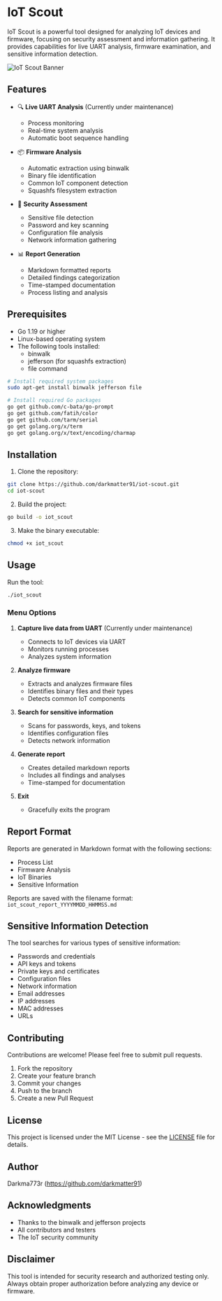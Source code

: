 # IoT Scout

IoT Scout is a powerful tool designed for analyzing IoT devices and firmware, focusing on security assessment and information gathering. It provides capabilities for live UART analysis, firmware examination, and sensitive information detection.

![IoT Scout Banner](docs/banner.png)

## Features

- 🔍 **Live UART Analysis** (Currently under maintenance)
  - Process monitoring
  - Real-time system analysis
  - Automatic boot sequence handling

- 📦 **Firmware Analysis**
  - Automatic extraction using binwalk
  - Binary file identification
  - Common IoT component detection
  - Squashfs filesystem extraction

- 🔐 **Security Assessment**
  - Sensitive file detection
  - Password and key scanning
  - Configuration file analysis
  - Network information gathering

- 📊 **Report Generation**
  - Markdown formatted reports
  - Detailed findings categorization
  - Time-stamped documentation
  - Process listing and analysis

## Prerequisites

- Go 1.19 or higher
- Linux-based operating system
- The following tools installed:
  - binwalk
  - jefferson (for squashfs extraction)
  - file command

```bash
# Install required system packages
sudo apt-get install binwalk jefferson file

# Install required Go packages
go get github.com/c-bata/go-prompt
go get github.com/fatih/color
go get github.com/tarm/serial
go get golang.org/x/term
go get golang.org/x/text/encoding/charmap
```

## Installation

1. Clone the repository:
```bash
git clone https://github.com/darkmatter91/iot-scout.git
cd iot-scout
```

2. Build the project:
```bash
go build -o iot_scout
```

3. Make the binary executable:
```bash
chmod +x iot_scout
```

## Usage

Run the tool:
```bash
./iot_scout
```

### Menu Options

1. **Capture live data from UART** (Currently under maintenance)
   - Connects to IoT devices via UART
   - Monitors running processes
   - Analyzes system information

2. **Analyze firmware**
   - Extracts and analyzes firmware files
   - Identifies binary files and their types
   - Detects common IoT components

3. **Search for sensitive information**
   - Scans for passwords, keys, and tokens
   - Identifies configuration files
   - Detects network information

4. **Generate report**
   - Creates detailed markdown reports
   - Includes all findings and analyses
   - Time-stamped for documentation

5. **Exit**
   - Gracefully exits the program

## Report Format

Reports are generated in Markdown format with the following sections:

- Process List
- Firmware Analysis
- IoT Binaries
- Sensitive Information

Reports are saved with the filename format: `iot_scout_report_YYYYMMDD_HHMMSS.md`

## Sensitive Information Detection

The tool searches for various types of sensitive information:

- Passwords and credentials
- API keys and tokens
- Private keys and certificates
- Configuration files
- Network information
- Email addresses
- IP addresses
- MAC addresses
- URLs

## Contributing

Contributions are welcome! Please feel free to submit pull requests.

1. Fork the repository
2. Create your feature branch
3. Commit your changes
4. Push to the branch
5. Create a new Pull Request

## License

This project is licensed under the MIT License - see the [LICENSE](LICENSE) file for details.

## Author

Darkma773r (https://github.com/darkmatter91)

## Acknowledgments

- Thanks to the binwalk and jefferson projects
- All contributors and testers
- The IoT security community

## Disclaimer

This tool is intended for security research and authorized testing only. Always obtain proper authorization before analyzing any device or firmware.


